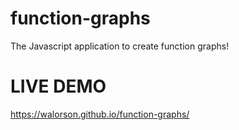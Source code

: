 # function-graphs
The Javascript application to create function graphs!
# LIVE DEMO
https://walorson.github.io/function-graphs/
